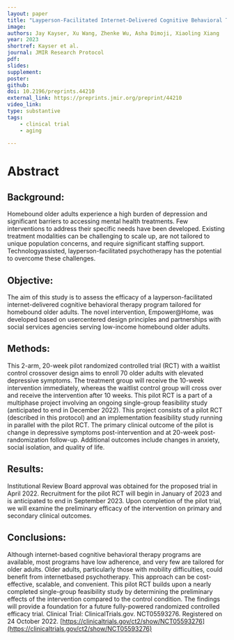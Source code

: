 ```yaml
---
layout: paper
title: "Layperson-Facilitated Internet-Delivered Cognitive Behavioral Therapy for Homebound Older Adults with Depression: Protocol for a Randomized Controlled Trial"
image: 
authors: Jay Kayser, Xu Wang, Zhenke Wu, Asha Dimoji, Xiaoling Xiang
year: 2023
shortref: Kayser et al.
journal: JMIR Research Protocol
pdf: 
slides: 
supplement:
poster: 
github: 
doi: 10.2196/preprints.44210
external_link: https://preprints.jmir.org/preprint/44210
video_link: 
type: substantive
tags:
    - clinical trial
    - aging
 
---
```


# Abstract

## Background: 

Homebound older adults experience a high burden of depression and significant barriers to accessing mental health treatments. Few interventions to address their specific needs have been developed. Existing treatment modalities can be challenging to scale up, are not tailored to unique population concerns, and require significant staffing support. Technologyassisted, layperson-facilitated psychotherapy has the potential to overcome these challenges.

## Objective: 

The aim of this study is to assess the efficacy of a layperson-facilitated internet-delivered cognitive behavioral therapy program tailored for homebound older adults. The novel intervention, Empower@Home, was developed based on usercentered design principles and partnerships with social services agencies serving low-income homebound older adults.

## Methods: 

This 2-arm, 20-week pilot randomized controlled trial (RCT) with a waitlist control crossover design aims to enroll 70 older adults with elevated depressive symptoms. The treatment group will receive the 10-week intervention immediately, whereas the waitlist control group will cross over and receive the intervention after 10 weeks. This pilot RCT is a part of a multiphase project involving an ongoing single-group feasibility study (anticipated to end in December 2022). This project consists of a pilot RCT (described in this protocol) and an implementation feasibility study running in parallel with the pilot RCT. The primary clinical outcome of the pilot is change in depressive symptoms post-intervention and at 20-week post- randomization follow-up. Additional outcomes include changes in anxiety, social isolation, and quality of life.

## Results: 

Institutional Review Board approval was obtained for the proposed trial in April 2022. Recruitment for the pilot RCT will begin in January of 2023 and is anticipated to end in September 2023. Upon completion of the pilot trial, we will examine the preliminary efficacy of the intervention on primary and secondary clinical outcomes.

## Conclusions: 

Although internet-based cognitive behavioral therapy programs are available, most programs have low adherence, and very few are tailored for older adults. Older adults, particularly those with mobility difficulties, could benefit from internetbased psychotherapy. This approach can be cost-effective, scalable, and convenient. This pilot RCT builds upon a nearly completed single-group feasibility study by determining the preliminary effects of the intervention compared to the control condition. The findings will provide a foundation for a future fully-powered randomized controlled efficacy trial. Clinical Trial: ClinicalTrials.gov. NCT05593276. Registered on 24 October 2022. [https://clinicaltrials.gov/ct2/show/NCT05593276](https://clinicaltrials.gov/ct2/show/NCT05593276)
